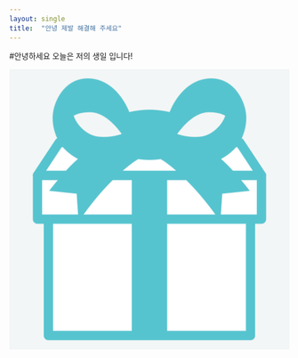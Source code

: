 ```yaml
---
layout: single
title:  "안녕 제발 해결해 주세요"
---
```


#안녕하세요 오늘은 저의 생일 입니다!

![mint5](../images/2024-03-18-first/mint5.png)
